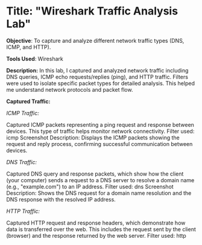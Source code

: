 # Title: "Wireshark Traffic Analysis Lab"

**Objective**: To capture and analyze different network traffic types (DNS, ICMP, and HTTP).

**Tools Used**: Wireshark

**Description:**
In this lab, I captured and analyzed network traffic including DNS queries, ICMP echo requests/replies (ping), and HTTP traffic. Filters were used to isolate specific packet types for detailed analysis. This helped me understand network protocols and packet flow.

**Captured Traffic:**

*ICMP Traffic:*

Captured ICMP packets representing a ping request and response between devices. This type of traffic helps monitor network connectivity.
Filter used: icmp
Screenshot Description: Displays the ICMP packets showing the request and reply process, confirming successful communication between devices.


*DNS Traffic:*

Captured DNS query and response packets, which show how the client (your computer) sends a request to a DNS server to resolve a domain name (e.g., "example.com") to an IP address.
Filter used: dns
Screenshot Description: Shows the DNS request for a domain name resolution and the DNS response with the resolved IP address.


*HTTP Traffic:*

Captured HTTP request and response headers, which demonstrate how data is transferred over the web. This includes the request sent by the client (browser) and the response returned by the web server.
Filter used: http




